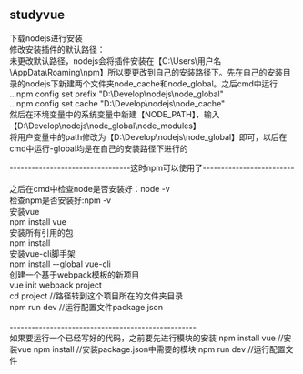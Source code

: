 ## studyvue
下载nodejs进行安装<br/>
修改安装插件的默认路径：<br/>
未更改默认路径，nodejs会将插件安装在【C:\Users\用户名\AppData\Roaming\npm】所以要更改到自己的安装路径下。先在自己的安装目录的nodejs下新建两个文件夹node_cache和node_global。之后cmd中运行<br/>
...npm config set prefix "D:\Develop\nodejs\node_global" <br/>
...npm config set cache "D:\Develop\nodejs\node_cache"<br/>
然后在环境变量中的系统变量中新建【NODE_PATH】，输入【D:\Develop\nodejs\node_global\node_modules】<br/>
将用户变量中的path修改为【D:\Develop\nodejs\node_global】即可，以后在cmd中运行-global均是在自己的安装路径下进行的<br/>

---------------------------------这时npm可以使用了-------------------------<br/>
<br/>
之后在cmd中检查node是否安装好：node -v<br/>
检查npm是否安装好:npm -v<br/>
安装vue<br/>
npm install vue<br/>
安装所有引用的包<br/>
npm install<br/>
安装vue-cli脚手架<br/>
npm install --global vue-cli<br/>
创建一个基于webpack模板的新项目<br/>
vue init webpack project<br/>
cd project //路径转到这个项目所在的文件夹目录<br/>
npm run dev //运行配置文件package.json<br/>
<br/>
---------------------------------------------------<br/>
如果要运行一个已经写好的代码，之前要先进行模块的安装
npm install vue //安装vue
npm install //安装package.json中需要的模块
npm run dev //运行配置文件

